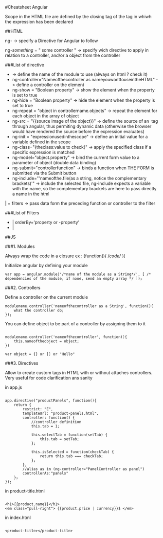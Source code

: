 #Cheatsheet Angular

Scope in the HTML file are defined by the closing tag of the tag in whiwh the expression has been declared

##HTML

ng- -> specify a Directive for Angular to follow

ng-*something* = " some controller " -> specify wich directive to apply in relation to a controller, and/or a object from the controller

###List of directive

+ <html ng-app="nameoftheapp"> -> define the name of the module to use (always on html ? check it)
+ ng-controller="Nameofthecontroller as nameyouwanttouseintheHTML" -> define a controller on the element
+ ng-show = "Boolean property" -> show the element when the property is set to true
+ ng-hide = "Boolean property" -> hide the element when the property is set to true
+ ng-repeat = "object in controllername.objects" -> repeat the element for each object in the array of object
+ ng-src = "{{source image of the object}}" -> define the source of an <img> tag through angular, thus permiting dynamic data (otherwise the browser would have rendered the source before the expression evaluates) 
+ ng-init = "expressionusedinthescope" -> define an initial value for a variable defined in the scope
+ ng-class="{theclass:value to check}" -> apply the specified class if a specific expression is matched
+ ng-model="object.property" -> bind the current form value to a parameter of object (double data binding)
+ ng-submit="controllerfunction" -> binds a function when THE FORM is submitted via the Submit button
+ ng-include="'nameofthe.file(as a string, notice the complementary brackets)'" -> include the selected file, ng-include expects a variable with the name, so the complementary brackets are here to pass directly a name in the html

| = filters -> pass data form the preceding function or controller to the filter

###List of Filters

+ | orderBy='property or -property'
+ | 

##JS

###1. Modules

Always wrap the code in a closure ex : (function(){ /*code*/ })

Initialize angular by defining your module 

```
var app = angular.module('/*name of the module as a String*/', [ /* dependencies of the module, if none, send an empty array */ ]);

```

###2. Controllers

Define a controller on the current module 

```
modulename.controller('nameofthecontroller as a String', function(){
	what the controller do;
});

```

You can define object to be part of a controller by assigning them to it

```

modulename.controller('nameofthecontroller', function(){
	this.nameoftheobject = object;
})

var object = {} or [] or "Hello"

```

###3. Directives

Allow to create custom tags in HTML with or without attaches controllers.
Very useful for code clarification ans sanity

in app.js 

```

app.directive("productPanels", function(){
	return {
		restrict: "E",
		templateUrl: "product-panels.html",
		controller: function() {
			//controller definition
			this.tab = 1;

			this.selectTab = function(setTab) {
				this.tab = setTab;
			};

			this.isSelected = function(checkTab) {
				return this.tab === checkTab;
			};
		},
		//alias as in (ng-controller="PanelController as panel")
		controllerAs:"panels"
	};
});

```

in product-title.html

```

<h1>{{product.name}}</h1> 
<em class="pull-right"> {{product.price | currency}}$ </em>

```

in index.html

```

<product-title></product-title>

```